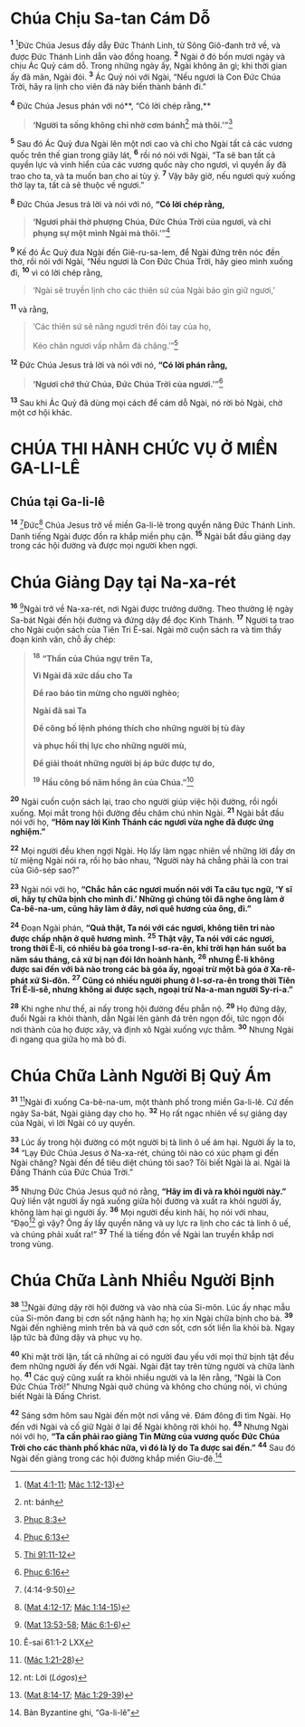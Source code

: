 # Chúa Chịu Sa-tan Cám Dỗ
<sup><b>1</b></sup> [^1*]Ðức Chúa Jesus đầy dẫy Ðức Thánh Linh, từ Sông Giô-đanh trở về, và được Ðức Thánh Linh dẫn vào đồng hoang. <sup><b>2</b></sup> Ngài ở đó bốn mươi ngày và chịu Ác Quỷ cám dỗ. Trong những ngày ấy, Ngài không ăn gì; khi thời gian ấy đã mãn, Ngài đói. <sup><b>3</b></sup> Ác Quỷ nói với Ngài, “Nếu ngươi là Con Ðức Chúa Trời, hãy ra lịnh cho viên đá này biến thành bánh đi.”

<sup><b>4</b></sup> Ðức Chúa Jesus phán với nó**, “Có lời chép rằng,**


> **‘Người ta sống không chỉ nhờ cơm bánh**[^1] **mà thôi.’”**[^2*]
>

<sup><b>5</b></sup> Sau đó Ác Quỷ đưa Ngài lên một nơi cao và chỉ cho Ngài tất cả các vương quốc trên thế gian trong giây lát, <sup><b>6</b></sup> rồi nó nói với Ngài, “Ta sẽ ban tất cả quyền lực và vinh hiển của các vương quốc này cho ngươi, vì quyền ấy đã trao cho ta, và ta muốn ban cho ai tùy ý. <sup><b>7</b></sup> Vậy bây giờ, nếu ngươi quỳ xuống thờ lạy ta, tất cả sẽ thuộc về ngươi.”

<sup><b>8</b></sup> Ðức Chúa Jesus trả lời và nói với nó, **“Có lời chép rằng,**


> **‘Ngươi phải thờ phượng Chúa, Ðức Chúa Trời của ngươi, và chỉ phụng sự một mình Ngài mà thôi.’”**[^3*]
>

<sup><b>9</b></sup> Kế đó Ác Quỷ đưa Ngài đến Giê-ru-sa-lem, để Ngài đứng trên nóc đền thờ, rồi nói với Ngài, “Nếu ngươi là Con Ðức Chúa Trời, hãy gieo mình xuống đi, <sup><b>10</b></sup> vì có lời chép rằng,


> ‘Ngài sẽ truyền lịnh cho các thiên sứ của Ngài bảo gìn giữ ngươi,’
>

<sup><b>11</b></sup> và rằng,


> ‘Các thiên sứ sẽ nâng ngươi trên đôi tay của họ,
> 
> Kẻo chân ngươi vấp nhằm đá chăng.’”[^4*]
>

<sup><b>12</b></sup> Ðức Chúa Jesus trả lời và nói với nó, **“Có lời phán rằng,**


> **‘Ngươi chớ thử Chúa, Ðức Chúa Trời của ngươi.’”**[^5*]
>

<sup><b>13</b></sup> Sau khi Ác Quỷ đã dùng mọi cách để cám dỗ Ngài, nó rời bỏ Ngài, chờ một cơ hội khác.


# CHÚA THI HÀNH CHỨC VỤ Ở MIỀN GA-LI-LÊ

## Chúa tại Ga-li-lê
<sup><b>14</b></sup> [^6*]Ðức[^7*] Chúa Jesus trở về miền Ga-li-lê trong quyền năng Ðức Thánh Linh. Danh tiếng Ngài được đồn ra khắp miền phụ cận. <sup><b>15</b></sup> Ngài bắt đầu giảng dạy trong các hội đường và được mọi người khen ngợi.


# Chúa Giảng Dạy tại Na-xa-rét
<sup><b>16</b></sup> [^8*]Ngài trở về Na-xa-rét, nơi Ngài được trưởng dưỡng. Theo thường lệ ngày Sa-bát Ngài đến hội đường và đứng dậy để đọc Kinh Thánh. <sup><b>17</b></sup> Người ta trao cho Ngài cuộn sách của Tiên Tri Ê-sai. Ngài mở cuộn sách ra và tìm thấy đoạn kinh văn, chỗ ấy chép:


> <sup><b>18</b></sup> **“Thần của Chúa ngự trên Ta,**
> 
> **Vì Ngài đã xức dầu cho Ta**
> 
> **Ðể rao báo tin mừng cho người nghèo;**
> 
> **Ngài đã sai Ta**
> 
> **Ðể công bố lệnh phóng thích cho những người bị tù đày**
> 
> **và phục hồi thị lực cho những người mù,**
> 
> **Ðể giải thoát những người bị áp bức được tự do,**
> 
> <sup><b>19</b></sup> **Hầu công bố năm hồng ân của Chúa.”**[^9*]
>

<sup><b>20</b></sup> Ngài cuốn cuộn sách lại, trao cho người giúp việc hội đường, rồi ngồi xuống. Mọi mắt trong hội đường đều chăm chú nhìn Ngài. <sup><b>21</b></sup> Ngài bắt đầu nói với họ, **“Hôm nay lời Kinh Thánh các ngươi vừa nghe đã được ứng nghiệm.”**

<sup><b>22</b></sup> Mọi người đều khen ngợi Ngài. Họ lấy làm ngạc nhiên về những lời đầy ơn từ miệng Ngài nói ra, rồi họ bảo nhau, “Người này há chẳng phải là con trai của Giô-sép sao?”

<sup><b>23</b></sup> Ngài nói với họ, **“Chắc hẳn các ngươi muốn nói với Ta câu tục ngữ, ‘Y sĩ ơi, hãy tự chữa bịnh cho mình đi.’ Những gì chúng tôi đã nghe ông làm ở Ca-bê-na-um, cũng hãy làm ở đây, nơi quê hương của ông, đi.”**

<sup><b>24</b></sup> Ðoạn Ngài phán, **“Quả thật, Ta nói với các ngươi, không tiên tri nào được chấp nhận ở quê hương mình.** <sup><b>25</b></sup> **Thật vậy, Ta nói với các ngươi, trong thời Ê-li, có nhiều bà góa trong I-sơ-ra-ên, khi trời hạn hán suốt ba năm sáu tháng, cả xứ bị nạn đói lớn hoành hành,** <sup><b>26</b></sup> **nhưng Ê-li không được sai đến với bà nào trong các bà góa ấy, ngoại trừ một bà góa ở Xa-rê-phát xứ Si-đôn.** <sup><b>27</b></sup> **Cũng có nhiều người phung ở I-sơ-ra-ên trong thời Tiên Tri Ê-li-sê, nhưng không ai được sạch, ngoại trừ Na-a-man người Sy-ri-a.”**

<sup><b>28</b></sup> Khi nghe như thế, ai nấy trong hội đường đều phẫn nộ. <sup><b>29</b></sup> Họ đứng dậy, đuổi Ngài ra khỏi thành, dẫn Ngài lên gành đá trên ngọn đồi, tức ngọn đồi nơi thành của họ được xây, và định xô Ngài xuống vực thẳm. <sup><b>30</b></sup> Nhưng Ngài đi ngang qua giữa họ mà bỏ đi.


# Chúa Chữa Lành Người Bị Quỷ Ám
<sup><b>31</b></sup> [^10*]Ngài đi xuống Ca-bê-na-um, một thành phố trong miền Ga-li-lê. Cứ đến ngày Sa-bát, Ngài giảng dạy cho họ. <sup><b>32</b></sup> Họ rất ngạc nhiên về sự giảng dạy của Ngài, vì lời Ngài có uy quyền.

<sup><b>33</b></sup> Lúc ấy trong hội đường có một người bị tà linh ô uế ám hại. Người ấy la to, <sup><b>34</b></sup> “Lạy Ðức Chúa Jesus ở Na-xa-rét, chúng tôi nào có xúc phạm gì đến Ngài chăng? Ngài đến để tiêu diệt chúng tôi sao? Tôi biết Ngài là ai. Ngài là Ðấng Thánh của Ðức Chúa Trời.”

<sup><b>35</b></sup> Nhưng Ðức Chúa Jesus quở nó rằng, **“Hãy im đi và ra khỏi người này.”** Quỷ liền vật người ấy ngã xuống giữa hội đường và xuất ra khỏi người ấy, không làm hại gì người ấy. <sup><b>36</b></sup> Mọi người đều kinh hãi, họ nói với nhau, “Ðạo[^2] gì vậy? Ông ấy lấy quyền năng và uy lực ra lịnh cho các tà linh ô uế, và chúng phải xuất ra!” <sup><b>37</b></sup> Thế là tiếng đồn về Ngài lan truyền khắp nơi trong vùng.


# Chúa Chữa Lành Nhiều Người Bịnh
<sup><b>38</b></sup> [^11*]Ngài đứng dậy rời hội đường và vào nhà của Si-môn. Lúc ấy nhạc mẫu của Si-môn đang bị cơn sốt nặng hành hạ; họ xin Ngài chữa bịnh cho bà. <sup><b>39</b></sup> Ngài đến nghiêng mình trên bà và quở cơn sốt, cơn sốt liền lìa khỏi bà. Ngay lập tức bà đứng dậy và phục vụ họ.

<sup><b>40</b></sup> Khi mặt trời lặn, tất cả những ai có người đau yếu với mọi thứ bịnh tật đều đem những người ấy đến với Ngài. Ngài đặt tay trên từng người và chữa lành họ. <sup><b>41</b></sup> Các quỷ cũng xuất ra khỏi nhiều người và la lên rằng, “Ngài là Con Ðức Chúa Trời!” Nhưng Ngài quở chúng và không cho chúng nói, vì chúng biết Ngài là Ðấng Christ.

<sup><b>42</b></sup> Sáng sớm hôm sau Ngài đến một nơi vắng vẻ. Ðám đông đi tìm Ngài. Họ đến với Ngài và cố giữ Ngài ở lại để Ngài không rời khỏi họ. <sup><b>43</b></sup> Nhưng Ngài nói với họ, **“Ta cần phải rao giảng Tin Mừng của vương quốc Ðức Chúa Trời cho các thành phố khác nữa, vì đó là lý do Ta được sai đến.”** <sup><b>44</b></sup> Sau đó Ngài đến giảng trong các hội đường khắp miền Giu-đê.[^3]

[^1]: nt: bánh
[^2]: nt: Lời (*Lógos*)
[^3]: Bản Byzantine ghi, “Ga-li-lê”
[^1*]: ([Mat 4:1-11](/passage/?search=Matt.4.1-Matt.4.11\&version=BD2011); [Mác 1:12-13](/passage/?search=Mark.1.12-Mark.1.13\&version=BD2011))
[^2*]: [Phục 8:3](/passage/?search=Deut.8.3\&version=BD2011)
[^3*]: [Phục 6:13](/passage/?search=Deut.6.13\&version=BD2011)
[^4*]: [Thi 91:11-12](/passage/?search=Ps.91.11-Ps.91.12\&version=BD2011)
[^5*]: [Phục 6:16](/passage/?search=Deut.6.16\&version=BD2011)
[^6*]: (4:14-9:50)
[^7*]: ([Mat 4:12-17](/passage/?search=Matt.4.12-Matt.4.17\&version=BD2011); [Mác 1:14-15](/passage/?search=Mark.1.14-Mark.1.15\&version=BD2011))
[^8*]: ([Mat 13:53-58](/passage/?search=Matt.13.53-Matt.13.58\&version=BD2011); [Mác 6:1-6](/passage/?search=Mark.6.1-Mark.6.6\&version=BD2011))
[^9*]: Ê-sai 61:1-2 LXX
[^10*]: ([Mác 1:21-28](/passage/?search=Mark.1.21-Mark.1.28\&version=BD2011))
[^11*]: ([Mat 8:14-17](/passage/?search=Matt.8.14-Matt.8.17\&version=BD2011); [Mác 1:29-39](/passage/?search=Mark.1.29-Mark.1.39\&version=BD2011))